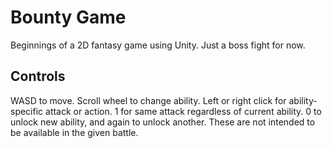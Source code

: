 # Bounty Game

Beginnings of a 2D fantasy game using Unity. Just a boss fight for now.

## Controls

WASD to move.
Scroll wheel to change ability.
Left or right click for ability-specific attack or action.
1 for same attack regardless of current ability.
0 to unlock new ability, and again to unlock another. These are not intended to be available in the given battle.
